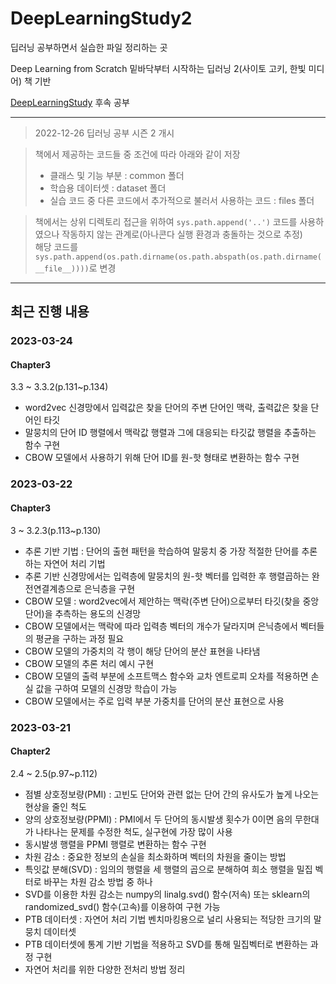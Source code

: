 # DeepLearningStudy2

딥러닝 공부하면서 실습한 파일 정리하는 곳

Deep Learning from Scratch 밑바닥부터 시작하는 딥러닝 2(사이토 고키, 한빛 미디어) 책 기반

<a href="https://github.com/hcm1206/DeepLearningStudy">DeepLearningStudy</a> 후속 공부

******
  
> 2022-12-26 딥러닝 공부 시즌 2 개시  
  
  
> 책에서 제공하는 코드들 중 조건에 따라 아래와 같이 저장  
> - 클래스 및 기능 부분 : common 폴더  
> - 학습용 데이터셋 : dataset 폴더  
> - 실습 코드 중 다른 코드에서 추가적으로 불러서 사용하는 코드 : files 폴더  
  
  
> 책에서는 상위 디렉토리 접근을 위하여 ```sys.path.append('..')``` 코드를 사용하였으나 작동하지 않는 관계로(아나콘다 실행 환경과 충돌하는 것으로 추정)  
> 해당 코드를 ```sys.path.append(os.path.dirname(os.path.abspath(os.path.dirname(__file__))))```로 변경  
   
******
  
## 최근 진행 내용

### 2023-03-24 
#### Chapter3  
3.3 ~ 3.3.2(p.131~p.134)
- word2vec 신경망에서 입력값은 찾을 단어의 주변 단어인 맥락, 출력값은 찾을 단어인 타깃  
- 말뭉치의 단어 ID 행렬에서 맥락값 행렬과 그에 대응되는 타깃값 행렬을 추출하는 함수 구현   
- CBOW 모델에서 사용하기 위해 단어 ID를 원-핫 형태로 변환하는 함수 구현  
  
### 2023-03-22  
#### Chapter3  
3 ~ 3.2.3(p.113~p.130)
- 추론 기반 기법 : 단어의 출현 패턴을 학습하여 말뭉치 중 가장 적절한 단어를 추론하는 자연어 처리 기법  
- 추론 기반 신경망에서는 입력층에 말뭉치의 원-핫 벡터를 입력한 후 행렬곱하는 완전연결계층으로 은닉층을 구현   
- CBOW 모델 : word2vec에서 제안하는 맥락(주변 단어)으로부터 타깃(찾을 중앙 단어)을 추측하는 용도의 신경망    
- CBOW 모델에서는 맥락에 따라 입력층 벡터의 개수가 달라지며 은닉층에서 벡터들의 평균을 구하는 과정 필요  
- CBOW 모델의 가중치의 각 행이 해당 단어의 분산 표현을 나타냄  
- CBOW 모델의 추론 처리 예시 구현  
- CBOW 모델의 출력 부분에 소프트맥스 함수와 교차 엔트로피 오차를 적용하면 손실 값을 구하여 모델의 신경망 학습이 가능  
- CBOW 모델에서는 주로 입력 부분 가중치를 단어의 분산 표현으로 사용   
  
### 2023-03-21   
#### Chapter2  
2.4 ~ 2.5(p.97~p.112)
- 점별 상호정보량(PMI) : 고빈도 단어와 관련 없는 단어 간의 유사도가 높게 나오는 현상을 줄인 척도  
- 양의 상호정보량(PPMI) : PMI에서 두 단어의 동시발생 횟수가 0이면 음의 무한대가 나타나는 문제를 수정한 척도, 실구현에 가장 많이 사용  
- 동시발생 행렬을 PPMI 행렬로 변환하는 함수 구현
- 차원 감소 : 중요한 정보의 손실을 최소화하며 벡터의 차원을 줄이는 방법
- 특잇값 분해(SVD) : 임의의 행렬을 세 행렬의 곱으로 분해하여 희소 행렬을 밀집 벡터로 바꾸는 차원 감소 방법 중 하나
- SVD를 이용한 차원 감소는 numpy의 linalg.svd() 함수(저속) 또는 sklearn의 randomized_svd() 함수(고속)를 이용하여 구현 가능
- PTB 데이터셋 : 자연어 처리 기법 벤치마킹용으로 널리 사용되는 적당한 크기의 말뭉치 데이터셋
- PTB 데이터셋에 통계 기반 기법을 적용하고 SVD를 통해 밀집벡터로 변환하는 과정 구현 
- 자연어 처리를 위한 다양한 전처리 방법 정리
  

  


  
  

  
  





